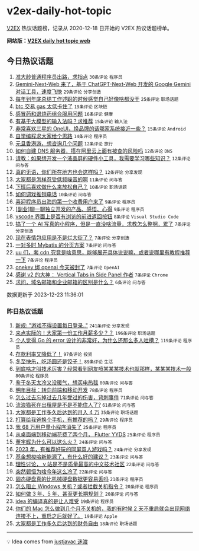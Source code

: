 # v2ex-daily-hot-topic

[V2EX](https://www.v2ex.com/) 热议话题榜，记录从 2020-12-18 日开始的 V2EX 热议话题榜单。

**网站版：[V2EX daily hot topic web](https://boojack.github.io/v2ex-daily-hot-topic-web/)**

## 今日热议话题

<!-- TODAY BEGIN -->

1. [准大龄普通程序员出路，求指点](https://www.v2ex.com/t/1002833) `30条评论` `程序员`
1. [Gemini-Next-Web 来了，基于 ChatGPT-Next-Web 开发的 Google Gemini 对话工具，速度飞快](https://www.v2ex.com/t/1002850) `29条评论` `分享创造`
1. [每年到年底总结工作述职的时候感觉自己好像啥都没干](https://www.v2ex.com/t/1002803) `25条评论` `职场话题`
1. [btc 交易 gas 太低卡住了](https://www.v2ex.com/t/1002849) `19条评论` `区块链`
1. [感冒药和退烧药组合服用问题](https://www.v2ex.com/t/1002876) `16条评论` `健康`
1. [有基于大模型的输入法吗？求推荐](https://www.v2ex.com/t/1002848) `15条评论` `输入法`
1. [非常喜欢三星的 OneUI，换品牌的话哪家系统接近一些？](https://www.v2ex.com/t/1002845) `15条评论` `Android`
1. [自学编程求大家给个思路](https://www.v2ex.com/t/1002859) `14条评论` `程序员`
1. [元旦香港游，想咨询几个问题](https://www.v2ex.com/t/1002867) `12条评论` `旅行`
1. [如何自建 DNS 服务器，搭在阿里云上面有被查的风险吗](https://www.v2ex.com/t/1002815) `12条评论` `DNS`
1. [请教：如果想开发一个液晶屏的硬件小工具，我需要学习哪些知识？](https://www.v2ex.com/t/1002800) `12条评论` `问与答`
1. [真的无语，你们所在地方也会这样吗？](https://www.v2ex.com/t/1002797) `12条评论` `分享发现`
1. [大家都是怎样忍受低频噪音的啊](https://www.v2ex.com/t/1002843) `11条评论` `问与答`
1. [下班后喜欢做什么来放松自己？](https://www.v2ex.com/t/1002865) `10条评论` `职场话题`
1. [如何调戏推销电话](https://www.v2ex.com/t/1002840) `10条评论` `问与答`
1. [喜迎程序员出海的第一个收费用户来了](https://www.v2ex.com/t/1002825) `9条评论` `程序员`
1. [[副业]聊一聊独立开发的产品、感悟、心得](https://www.v2ex.com/t/1002821) `9条评论` `程序员`
1. [vscode 界面上是否有浏览的前进返回按钮](https://www.v2ex.com/t/1002806) `8条评论` `Visual Studio Code`
1. [搞了一个 AI 写真的小程序，但是一直没啥流量，求教怎么整啊，累了](https://www.v2ex.com/t/1002880) `7条评论` `分享创造`
1. [现在表情包应用是不是烂大街了？](https://www.v2ex.com/t/1002834) `7条评论` `分享创造`
1. [一对多时 Mybatis 的分页方案](https://www.v2ex.com/t/1002830) `7条评论` `问与答`
1. [uu 们，套 cdn 究竟是啥意思，能够展开具体说说嘛，或者说哪里有教程推荐一下](https://www.v2ex.com/t/1002819) `7条评论` `程序员`
1. [onekey 绑 openai 今天被封了](https://www.v2ex.com/t/1002816) `7条评论` `OpenAI`
1. [感谢 v2 的大神： Vertical Tabs in Side Panel 作者](https://www.v2ex.com/t/1002801) `7条评论` `Chrome`
1. [求问，域名邮箱和企业邮箱的区别是什么？](https://www.v2ex.com/t/1002807) `6条评论` `问与答`

数据更新于 2023-12-23 11:36:01

<!-- TODAY END -->

### 昨日热议话题

<!-- YESTERDAY BEGIN -->

1. [新规: "游戏不得设置每日登录.."](https://www.v2ex.com/t/1002575) `241条评论` `分享发现`
1. [来点实际的！大家第一份工作月薪多少？？](https://www.v2ex.com/t/1002606) `196条评论` `职场话题`
1. [个人觉得 Go 的 error 设计的非常好，为什么还那么多人吐槽？](https://www.v2ex.com/t/1002535) `119条评论` `程序员`
1. [存款利率又降低了！](https://www.v2ex.com/t/1002484) `97条评论` `投资`
1. [冬至快乐，吃汤圆还是饺子！](https://www.v2ex.com/t/1002527) `89条评论` `生活`
1. [到底啥才叫技术厉害？经常看到网友喷某某某技术也就那样，某某某技术一般](https://www.v2ex.com/t/1002514) `80条评论` `程序员`
1. [鉴于冬天太冷又没暖气，想买电热毯](https://www.v2ex.com/t/1002480) `80条评论` `问与答`
1. [明年目标：转向前端和移动开发](https://www.v2ex.com/t/1002591) `78条评论` `程序员`
1. [怎么过去忘掉过去几年受过的伤害，背刺事件](https://www.v2ex.com/t/1002485) `71条评论` `问与答`
1. [流浪猫死在出租屋是不是不能住人了?](https://www.v2ex.com/t/1002533) `61条评论` `问与答`
1. [大家都是工作多久后达到的月入 4 万](https://www.v2ex.com/t/1002576) `35条评论` `职场话题`
1. [打算给我爸换个手机，有推荐的吗？](https://www.v2ex.com/t/1002690) `29条评论` `程序员`
1. [我 68 万用户量小程序消失了](https://www.v2ex.com/t/1002585) `25条评论` `程序员`
1. [从桌面端到移动端花费了两个月， Flutter YYDS](https://www.v2ex.com/t/1002571) `25条评论` `程序员`
1. [董宇辉为什么可以这么火？](https://www.v2ex.com/t/1002717) `24条评论` `问与答`
1. [2023 年，有推荐好玩的同屏双人游戏吗？](https://www.v2ex.com/t/1002495) `24条评论` `分享发现`
1. [基金想梭哈新能源了，有什么好的建议？](https://www.v2ex.com/t/1002596) `23条评论` `问与答`
1. [理性讨论， v 站是不是质量最高的中文技术社区](https://www.v2ex.com/t/1002605) `22条评论` `问与答`
1. [突然顿悟为啥今年这么冷了](https://www.v2ex.com/t/1002532) `22条评论` `问与答`
1. [固态硬盘真的比机械硬盘数据更容易丢吗](https://www.v2ex.com/t/1002492) `21条评论` `程序员`
1. [怎么阻止 Windows 关机？或者拦截关机指令？](https://www.v2ex.com/t/1002547) `20条评论` `程序员`
1. [如何做 3 年、5 年、甚至更长期规划？](https://www.v2ex.com/t/1002493) `20条评论` `问与答`
1. [idea 的编译真的是让人难受](https://www.v2ex.com/t/1002742) `19条评论` `程序员`
1. [你们的 Mac 怎么做到几个月不关机的，我的有时候 2 天不重启就会出现网络连接不上，重启之后就好了。](https://www.v2ex.com/t/1002489) `19条评论` `Apple`
1. [大家都是工作多久后达到的财务自由](https://www.v2ex.com/t/1002587) `18条评论` `职场话题`

<!-- YESTERDAY END -->

---

💡 Idea comes from [justjavac 迷渡](https://github.com/justjavac/)
